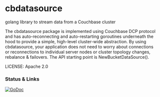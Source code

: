 cbdatasource
============

golang library to stream data from a Couchbase cluster

The cbdatasource package is implemented using Couchbase DCP protocol
and has auto-reconnecting and auto-restarting goroutines underneath
the hood to provide a simple, high-level cluster-wide abstraction.  By
using cbdatasource, your application does not need to worry about
connections or reconnections to individual server nodes or cluster
topology changes, rebalance & failovers.  The API starting point is
NewBucketDataSource().

LICENSE: Apache 2.0

### Status & Links

[![GoDoc](https://godoc.org/github.com/couchbase/go-couchbase/cbdatasource?status.svg)](https://godoc.org/github.com/steveyen/cbdatasource)
